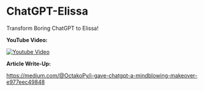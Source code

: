 # ChatGPT-Elissa
Transform Boring ChatGPT to Elissa!

**YouTube Video:**


[![Youtube Video](https://img.youtube.com/vi/jXVnqTiiLU0/0.jpg)](https://www.youtube.com/watch?v=jXVnqTiiLU0)

**Article Write-Up:**


https://medium.com/@OctakoPy/i-gave-chatgpt-a-mindblowing-makeover-e977eec49848 
